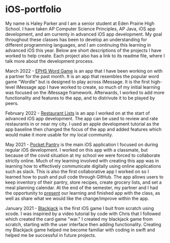 # iOS-portfolio

My name is Haley Parker and I am a senior student at Eden Prairie High School. I have taken AP Computer Science Principles, AP Java, iOS app development, and am currenty in advanced iOS app development. My goal throughout these classes has been to develop an understanding for different programming languages, and I am continuing this learning in advanced iOS this year. Below are short descriptions of the projects I have worked to help create. Each project also has a link to its readme file, where I talk more about the development process.

March 2022 - [EPHS Word Game](https://github.com/90306479/EPWordGuess) is an app that I have been working on with a partner for the past month. It is an app that resembles the popular word game "Wordle" but is designed to play across iMessage. It is the first high-level iMessage app I have worked to create, so much of my initial learning was focused on the iMessage framework. Afterwards, I worked to add more functionality and features to the app, and to distrivute it to be played by peers.

February 2022 - [Restaurant Lists](https://github.com/90306479/newRestaurants.git) is an app I worked on at the start of advanced iOS app development. The app can be used to review and rate restaurants in or near my city. I used an apple development tutorial as the app baseline then changed the focus of the app and added features which would make it more usable for my local community.

May 2021 - [Pocket Pantry](https://github.com/EPHS-iOS/GroceryTest.git) is the main iOS application I focused on during regular iOS development. I worked on this app with a classmate, but because of the covid situation at my school we were forced to collaborate strictly online. Much of my learning involved with creating this app was in learning how to effectively communicate digitally using online applications such as slack. This is also the first collaborative app I worked on so I learned how to push and pull code through GitHub. The app allows users to keep inventory of their pantry, store recipes, create grocery lists, and set a meal planning calendar. At the end of the semester, my partner and I had the opportunity to [present](https://docs.google.com/presentation/d/1nVmY10nGP_ObAj1-P91eLsXleMsBEFvc_LefuGG2nTY/edit?usp=sharing) our learning and finished app with the class, as well as share what we would like the change/improve within the app.

January 2021 - [Blackjack](https://github.com/90306479/blackjack.git) is the first iOS game I buit from scratch using xcode. I was inspiried by a video tutorial by code with Chris that I followed which created the card game "war." I created my blackjack game from scratch, starting with the user interface then adding functionality. Creating my Blackjack game helped me become familiar with coding in swift and helped me be successful in future projects.


